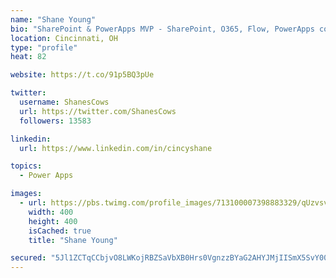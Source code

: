 ```yaml
---
name: "Shane Young"
bio: "SharePoint & PowerApps MVP - SharePoint, O365, Flow, PowerApps consulting? @PowerApps911 | Pure Snark? You found it."
location: Cincinnati, OH
type: "profile"
heat: 82

website: https://t.co/91p5BQ3pUe

twitter:
  username: ShanesCows
  url: https://twitter.com/ShanesCows
  followers: 13583

linkedin:
  url: https://www.linkedin.com/in/cincyshane

topics:
  - Power Apps

images:
  - url: https://pbs.twimg.com/profile_images/713100007398883329/qUzvsvQ3_400x400.jpg
    width: 400
    height: 400
    isCached: true
    title: "Shane Young"

secured: "5Jl1ZCTqCCbjvO8LWKojRBZSaVbXB0Hrs0VgnzzBYaG2AHYJMjIISmX5SvY00Motvgmq3TZZYhDG8ZxgHZLqF8KGesEihNyvO2/iYhjdfrHFfH2ZBvmjyhKOWhvHsDmM+v/pP8Zw24whdeNXx6AOggU6/DpodiF0HAmrIvP0XBjBPRKoGXhpt9V4tGOVuYXEw1DMizYLRres9+AH6Ud0hgoG6zYxlfD5+ZPWkxMI8tKOxRIDHl0TOfaOEi0U2HEY/l3ciM7BaLICQf1bi9mr7tgbKtr4fNg8vdApcf5BkLjD2OKX3grrZGNEDXjthz4PKVxHMi9bwB0N2opUa/5ZseEp3oz+FhQKCzPA/rbM3RCZOyxAY+XFrvJLqnygpsQS+FhDdjXZ7A6CCsjMb9SYGvpzRUijWKz+tz63JAcon9M=;qaLa1vMRbqSL3Esdsl544g=="
---
```


